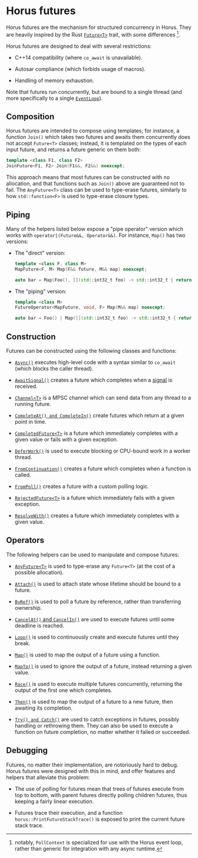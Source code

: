 # Horus futures

Horus futures are the mechanism for structured concurrency in Horus. They are
heavily inspired by the Rust
[`Future<T>`](https://doc.rust-lang.org/stable/std/future/trait.Future.html)
trait, with some differences [^rust-differences].

[^rust-differences]: notably, `PollContext` is specialized for use with the
Horus event loop, rather than generic for integration with any async runtime.

Horus futures are designed to deal with several restrictions:

- C++14 compatibility (where `co_await` is unavailable).

- Autosar compliance (which forbids usage of macros).

- Handling of memory exhaustion.

Note that futures run concurrently, but are bound to a single thread (and more
specifically to a single [`EventLoop`](../event_loop/README.md)).

## Composition

Horus futures are intended to compose using templates; for instance, a function
`Join()` which takes two futures and awaits them concurrently does not accept
`Future<T>` classes; instead, it is templated on the types of each input future,
and returns a future generic on them both:

```cpp
template <class F1, class F2>
JoinFuture<F1, F2> Join(F1&&, F2&&) noexcept;
```

This approach means that most futures can be constructed with no allocation, and
that functions such as `Join()` above are guaranteed not to fail. The
`AnyFuture<T>` class can be used to type-erase futures, similarly to how
`std::function<F>` is used to type-erase closure types.

## Piping

Many of the helpers listed below expose a "pipe operator" version which works
with `operator|(Future&&, Operator&&)`. For instance, `Map()` has two versions:

- The "direct" version:

  ```cpp
  template <class F, class M>
  MapFuture<F, M> Map(F&& future, M&& map) noexcept;

  auto bar = Map(Foo(), [](std::int32_t foo) -> std::int32_t { return foo + 1; });
  ```

- The "piping" version:

  ```cpp
  template <class M>
  FutureOperator<MapFuture, void, F> Map(M&& map) noexcept;

  auto bar = Foo() | Map([](std::int32_t foo) -> std::int32_t { return foo + 1; });
  ```

## Construction

Futures can be constructed using the following classes and functions:

- [`Async()`](async.h) executes high-level code with a syntax similar to
  `co_await` (which blocks the caller thread).

- [`AwaitSignal()`](signal.h) creates a future which completes when a
  [signal](https://en.cppreference.com/w/cpp/utility/program/signal) is
  received.

- [`Channel<T>`](channel.h) is a MPSC channel which can send data from any
  thread to a running future.

- [`CompleteAt() and CompleteIn()`](time.h) create futures which return at a
  given point in time.

- [`CompletedFuture<T>`](completed.h) is a future which immediately completes
  with a given value or fails with a given exception.

- [`DeferWork()`](work.h) is used to execute blocking or CPU-bound work in a
  worker thread.

- [`FromContinuation()`](from_continuation.h) creates a future which completes
  when a function is called.

- [`FromPoll()`](from_poll.h) creates a future with a custom polling logic.

- [`RejectedFuture<T>`](rejected.h) is a future which immediately fails with a
  given exception.

- [`ResolveWith()`](resolved.h) creates a future which immediately completes
  with a given value.

## Operators

The following helpers can be used to manipulate and compose futures:

- [`AnyFuture<T>`](any.h) is used to type-erase any `Future<T>` (at the cost of
  a possible allocation).

- [`Attach()`](attach.h) is used to attach state whose lifetime should be bound
  to a future.

- [`ByRef()`](by_ref.h) is used to poll a future by reference, rather than
  transferring ownership.

- [`CancelAt()` and `CancelIn()`](cancel.h) are used to execute futures until
  some deadline is reached.

- [`Loop()`](loop.h) is used to continuously create and execute futures until
  they break.

- [`Map()`](map.h) is used to map the output of a future using a function.

- [`MapTo()`](map_to.h) is used to ignore the output of a future, instead
  returning a given value.

- [`Race()`](race.h) is used to execute multiple futures concurrently, returning
  the output of the first one which completes.

- [`Then()`](then.h) is used to map the output of a future to a new future, then
  awaiting its completion.

- [`Try() and Catch()`](try.h) are used to catch exceptions in futures, possibly
  handling or rethrowing them. They can also be used to execute a function on
  future completion, no matter whether it failed or succeeded.

## Debugging

Futures, no matter their implementation, are notoriously hard to debug. Horus
futures were designed with this in mind, and offer features and helpers that
alleviate this problem:

- The use of polling for futures mean that trees of futures execute from top to
  bottom, with parent futures directly polling children futures, thus keeping a
  fairly linear execution.

- Futures trace their execution, and a function `horus::PrintFutureStackTrace()`
  is exposed to print the current future stack trace.
